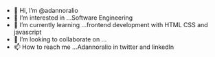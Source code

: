 - 👋 Hi, I’m @adannoralio
- 👀 I’m interested in ...Software Engineering 
- 🌱 I’m currently learning ...frontend development with HTML CSS and javascript 
- 💞️ I’m looking to collaborate on ...
- 📫 How to reach me ...Adannoralio in twitter and linkedIn

<!---
adannoralio/adannoralio is a ✨ special ✨ repository because its `README.md` (this file) appears on your GitHub profile.
You can click the Preview link to take a look at your changes.
--->
